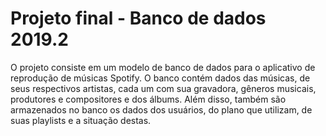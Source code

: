 # Projeto final - Banco de dados 2019.2
O projeto consiste em um modelo de banco de dados para o aplicativo de reprodução de músicas Spotify. O banco contém dados das músicas, de seus respectivos artistas, cada um com sua gravadora, gêneros musicais, produtores e compositores e dos álbums. Além disso, também são armazenados no banco os dados dos usuários, do plano que utilizam, de suas playlists e a situação destas.
